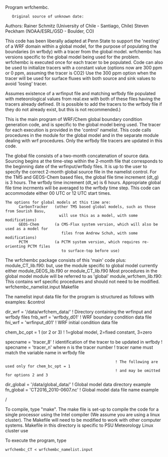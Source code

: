   <DESCRIPTION>
  
   Program wrfchembc.
  
       Original source of unknown date:
   Authors:  Rainer Schmitz (University of Chile - Santiago, Chile)
             Steven Peckham (NOAA/ESRL/GSD - Boulder, CO)
  
   This code has been liberally adapted at Penn State to support the 'nesting' of 
   a WRF domain within a global model, for the purpose of populating the boundaries
   (in wrfbdy) with a tracer from the global model.
   wrfchembc has versions specific to the global model being used for the problem.
   wrfchembc is executed once for each tracer to be populated.
   Code can also be used to initialize tracers with a constant value
         (options now are 300 ppm or 0 ppm, assuming the tracer is CO2)
         Use the 300 ppm option when the tracer will be used for surface fluxes
         with both source and sink values to avoid 'losing' tracer.
  
   Assumes existence of a wrfinput file and matching wrfbdy file populated with
     meteorological values from real.exe with both of these files having the
     tracers already defined. (It is possible to add the tracers to the
     wrfbdy file if they do not already exist, but this is not recommended.) 
  
   This is the main program of WRF/Chem global boundary condition generation code, and is
   specific to the global model being used.  The tracer for each execution is provided in 
   the 'control' namelist.  This code calls procedures in the module for the global model
   and in the separate module dealing with wrf procedures. 
   Only the wrfbdy file tracers are updated in this code. 
  
   The global file consists of a two-month concatenation of source data.
   Sourcing begins at the time-step within the 2-month file that corresponds
   to the beginning date of the wrfinput/wrfbdy files.
   It is up to the user to specify the correct 2-month global source file
   in the namelist control.
   For the TM5 and GEOS-Chem based files, the global file time increment (dt_g) is 3 hours.
   The wrfbdy time increment (dt_w) is 6 hours.
   Appropriate global file time incrments will be averaged to the wrfbdy time step.
   This code can accommodate either 00 UTC or 12 UTC start times.
  
    The options for global models at this time are:
          CarbonTracker   (other TM5 based global models, such as those from Sourish Basu,
                            will use this as a model, with some modifications)
          GEOS-Chem       (a CMS-Flux system version, which will also be used as a model for
                             files from Andrew Schuh, with some modifications)
          PCTM            (a PCTM system version, which requires re-orienting PCTM files
                             to surface-top before use) 
 
  The wrfchembc package consists of this 'main' code plus:
    module_CT_lib.f90:       but, use the module specific to global model
                             currently either module_GEOS_lib.f90 or module_CT_lib.f90 
                             Most procedures in the global model module will be referred to as 'global'
    module_wrfchem_lib.f90:  This contains wrf specific procedures and should not need to be modified.
    wrfchembc_namelist.input
    Makefile
  
   The namelist input data file for the program is structured as follows with examples:
   &control
   
   dir_wrf = '/data/wrfchem_data/'                   ! Directory containing the wrfinput and wrfbdy files
   fnb_wrf  = 'wrfbdy_d01'                           ! WRF boundary condition data file
   fni_wrf  = 'wrfinput_d01'                         ! WRF initial condition data file
  
   chem_bc_opt = 1 (or 2 or 3)                       ! 1=global model, 2=fixed constant, 3=zero
  
   specname = 'tracer_8'                             ! identification of the tracer to be updated in wrfbdy
                                                     ! specname = 'tracer_n' where n is the tracer number
                                                     ! tracer name must match the variable name in wrfbdy file
  
                                                     ! The following are used only for chem_bc_opt = 1
                                                     ! and may be omitted for options 2 and 3
   dir_global = '/data/global_data/'                 ! Global model data directory example
   fn_global  = 'CT2016_2010-0607.nc'                ! Global model data file name example
   
   
   /
  
   To compile, type "make". The make file is set-up to compile the code for a 
   single processor using the Intel compiler (We assume you are using a 
   linux cluster).  The Makefile will need to be modified to work with other 
   computer systems.
   Makefile in this directory is specific to PSU Meteorology Linux cluster use
  
   To execute the program, type 
  
    wrfchembc_CT < wrfchembc_namelist.input
  
 

